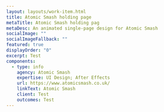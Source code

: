 ```yaml
---
layout: layouts/work-item.html
title: Atomic Smash holding page
metaTitle: Atomic Smash holding pag
metaDesc: An animated single-page design for Atomic Smash
socialImage: ""
socialImageFallback: ""
featured: true
displayOrder: "0"
excerpt: Test
components:
  - type: info
    agency: Atomic Smash
    expertise: UI Design; After Effects
    url: https://www.atomicsmash.co.uk/
    linkText: Atomic Smash
    client: Test
    outcomes: Test
---
```

